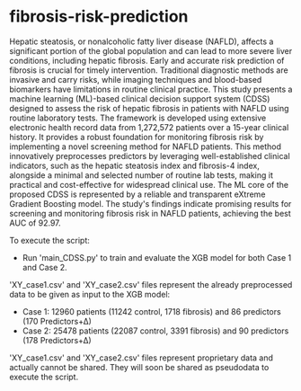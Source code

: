 # fibrosis-risk-prediction

Hepatic steatosis, or nonalcoholic fatty liver disease (NAFLD), affects a significant portion of the global population and can lead to more severe liver conditions, including hepatic fibrosis. Early and accurate risk prediction of fibrosis is crucial for timely intervention. Traditional diagnostic methods are invasive and carry risks, while imaging techniques and blood-based biomarkers have limitations in routine clinical practice.
This study presents a machine learning (ML)-based clinical decision support system (CDSS) designed to assess the risk of hepatic fibrosis in patients with NAFLD using routine laboratory tests. 
The framework is developed using extensive electronic health record data from 1,272,572 patients over a 15-year clinical history. 
It provides a robust foundation for monitoring fibrosis risk by implementing a novel screening method for NAFLD patients. This method innovatively preprocesses predictors by leveraging well-established clinical indicators, such as the hepatic steatosis index and fibrosis-4 index, alongside a minimal and selected number of routine lab tests, making it practical and cost-effective for widespread clinical use. The ML core of the proposed CDSS is represented by a reliable and transparent eXtreme Gradient Boosting model.
The study's findings indicate promising results for screening and monitoring fibrosis risk in NAFLD patients, achieving the best AUC of 92.97.

To execute the script:
- Run 'main_CDSS.py' to train and evaluate the XGB model for both Case 1 and Case 2.

'XY_case1.csv' and 'XY_case2.csv' files represent the already preprocessed data to be given as input to the XGB model:
  - Case 1: 12960 patients (11242 control, 1718 fibrosis) and 86 predictors (170 Predictors+∆)
  - Case 2: 25478 patients (22087 control, 3391 fibrosis) and 90 predictors (178 Predictors+∆)

'XY_case1.csv' and 'XY_case2.csv' files represent proprietary data and actually cannot be shared. They will soon be shared as pseudodata to execute the script.  
